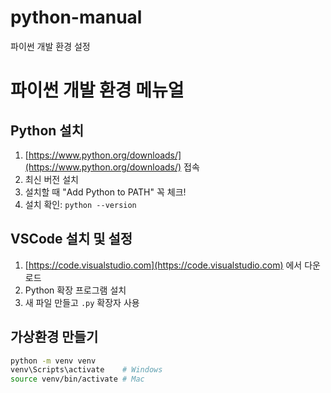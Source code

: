# python-manual
파이썬 개발 환경 설정
# 파이썬 개발 환경 메뉴얼

## Python 설치
1. [https://www.python.org/downloads/](https://www.python.org/downloads/) 접속
2. 최신 버전 설치
3. 설치할 때 "Add Python to PATH" 꼭 체크!
4. 설치 확인: `python --version`

## VSCode 설치 및 설정
1. [https://code.visualstudio.com](https://code.visualstudio.com) 에서 다운로드
2. Python 확장 프로그램 설치
3. 새 파일 만들고 `.py` 확장자 사용

## 가상환경 만들기
```bash
python -m venv venv
venv\Scripts\activate    # Windows
source venv/bin/activate # Mac

